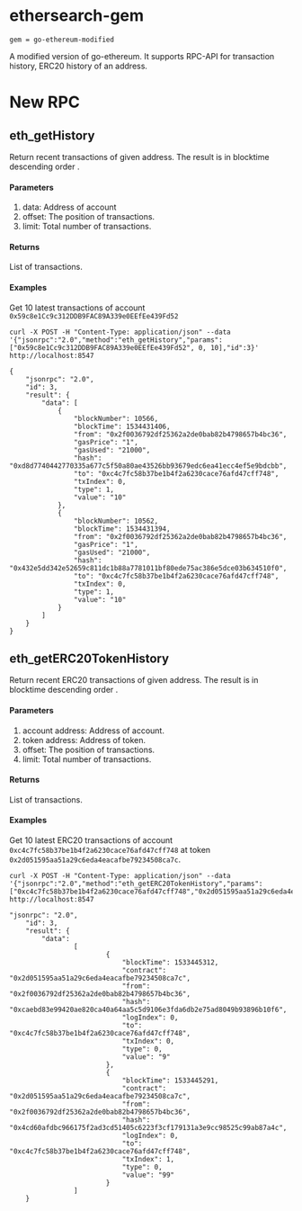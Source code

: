 # ethersearch-gem
`gem = go-ethereum-modified`

A modified version of go-ethereum. It supports RPC-API for transaction history,  ERC20 history of an address.

# New RPC
## eth_getHistory
Return recent transactions of given address. The result is in blocktime descending order .
#### Parameters
1. data: Address of account
2. offset: The position of transactions.
3. limit: Total number of transactions.
#### Returns
List of transactions.
#### Examples
Get 10 latest transactions of account `0x59c8e1Cc9c312DDB9FAC89A339e0EEfEe439Fd52`
```
curl -X POST -H "Content-Type: application/json" --data '{"jsonrpc":"2.0","method":"eth_getHistory","params":["0x59c8e1Cc9c312DDB9FAC89A339e0EEfEe439Fd52", 0, 10],"id":3}' http://localhost:8547

```
```
{
    "jsonrpc": "2.0",
    "id": 3,
    "result": {
        "data": [
            {
                "blockNumber": 10566,
                "blockTime": 1534431406,
                "from": "0x2f0036792df25362a2de0bab82b4798657b4bc36",
                "gasPrice": "1",
                "gasUsed": "21000",
                "hash": "0xd8d7740442770335a677c5f50a80ae43526bb93679edc6ea41ecc4ef5e9bdcbb",
                "to": "0xc4c7fc58b37be1b4f2a6230cace76afd47cff748",
                "txIndex": 0,
                "type": 1,
                "value": "10"
            },
            {
                "blockNumber": 10562,
                "blockTime": 1534431394,
                "from": "0x2f0036792df25362a2de0bab82b4798657b4bc36",
                "gasPrice": "1",
                "gasUsed": "21000",
                "hash": "0x432e5dd342e52659c811dc1b88a7781011bf80ede75ac386e5dce03b634510f0",
                "to": "0xc4c7fc58b37be1b4f2a6230cace76afd47cff748",
                "txIndex": 0,
                "type": 1,
                "value": "10"
            }
        ]
    }
}
```

## eth_getERC20TokenHistory
Return recent ERC20 transactions of given address. The result is in blocktime descending order .
#### Parameters
1. account address: Address of account.
1. token address: Address of token.
2. offset: The position of transactions.
3. limit: Total number of transactions.
#### Returns
List of transactions.
#### Examples
Get 10 latest ERC20 transactions of account `0xc4c7fc58b37be1b4f2a6230cace76afd47cff748` at token `0x2d051595aa51a29c6eda4eacafbe79234508ca7c`.

```
curl -X POST -H "Content-Type: application/json" --data '{"jsonrpc":"2.0","method":"eth_getERC20TokenHistory","params":["0xc4c7fc58b37be1b4f2a6230cace76afd47cff748","0x2d051595aa51a29c6eda4eacafbe79234508ca7c",0,10],"id":1}' http://localhost:8547
```
```
"jsonrpc": "2.0",
    "id": 3,
    "result": {
        "data": 
                [
                        {
                            "blockTime": 1533445312,
                            "contract": "0x2d051595aa51a29c6eda4eacafbe79234508ca7c",
                            "from": "0x2f0036792df25362a2de0bab82b4798657b4bc36",
                            "hash": "0xcaebd83e99420ae820ca40a64aa5c5d9106e3fda6db2e75ad8049b93896b10f6",
                            "logIndex": 0,
                            "to": "0xc4c7fc58b37be1b4f2a6230cace76afd47cff748",
                            "txIndex": 0,
                            "type": 0,
                            "value": "9"
                        },
                        {
                            "blockTime": 1533445291,
                            "contract": "0x2d051595aa51a29c6eda4eacafbe79234508ca7c",
                            "from": "0x2f0036792df25362a2de0bab82b4798657b4bc36",
                            "hash": "0x4cd60afdbc966175f2ad3cd51405c6223f3cf179131a3e9cc98525c99ab87a4c",
                            "logIndex": 0,
                            "to": "0xc4c7fc58b37be1b4f2a6230cace76afd47cff748",
                            "txIndex": 1,
                            "type": 0,
                            "value": "99"
                        }
                ]
    }
```